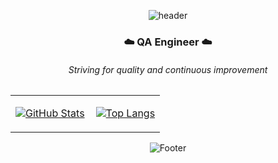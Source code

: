 <div align="center">

<!-- header -->
![header](https://capsule-render.vercel.app/api?type=soft&text=hroalzl&width=400&fontColor=ffffff&color=C1CDDD&animation=twinkling&desc=Yejee%20Sa&descAlignY=80&descAlign=50)

### :cloud: QA Engineer :cloud:
###### Striving for quality and continuous improvement

<!-- table -->
<table align="center">
<tr>
<td valign="top">

[![GitHub Stats](https://github-readme-stats.vercel.app/api?username=oalzl&show_icons=true&title_color=9DAFC7&text_color=505050&icon_color=C1CDDD&bg_color=ffffff&hide_border=true&count_private=true)](https://github.com/oalzl/github-readme-stats)

</td>
<td valign="top" style="padding-left:10px;">

[![Top Langs](https://github-readme-stats.vercel.app/api/top-langs/?username=oalzl&layout=compact&title_color=9DAFC7&text_color=505050&bg_color=ffffff&hide_border=true&cache_seconds=60&count_private=true)](https://github.com/oalzl/github-readme-stats)

</td>
</tr>
</table>

<!-- footer -->
![Footer](https://capsule-render.vercel.app/api?type=waving&color=C1CDDD&height=100&section=footer)

</div>
